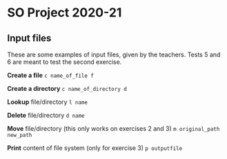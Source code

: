 # SO Project 2020-21
## Input files

These are some examples of input files, given by the teachers. Tests 5 and 6 are meant to test the second exercise.

**Create a file**
`c name_of_file f`

**Create a directory**
`c name_of_directory d`

**Lookup** file/directory
`l name`

**Delete** file/directory
`d name`

**Move** file/directory (this only works on exercises 2 and 3)
`m original_path new_path`

**Print** content of file system (only for exercise 3)
`p outputfile`